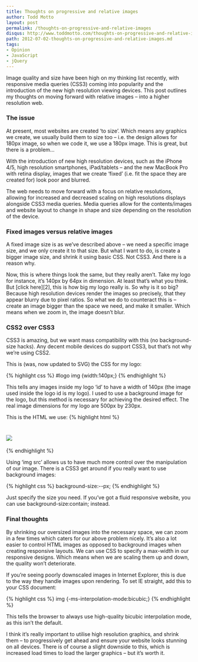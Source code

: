 ```yaml
---
title: Thoughts on progressive and relative images
author: Todd Motto
layout: post
permalink: /thoughts-on-progressive-and-relative-images
disqus: http://www.toddmotto.com/thoughts-on-progressive-and-relative-images
path: 2012-07-02-thoughts-on-progressive-and-relative-images.md
tags:
- Opinion
- JavaScript
- jQuery
---
```


Image quality and size have been high on my thinking list recently, with responsive media queries (CSS3) coming into popularity and the introduction of the new high resolution viewing devices. This post outlines my thoughts on moving forward with relative images – into a higher resolution web. 

### The issue

At present, most websites are created ‘to size’. Which means any graphics we create, we usually build them to size too – i.e. the design allows for 180px image, so when we code it, we use a 180px image. This is great, but there is a problem…

With the introduction of new high resolution devices, such as the iPhone 4/5, high resolution smartphones, iPad/tablets – and the new MacBook Pro with retina display, images that we create ‘fixed’ (i.e. fit the space they are created for) look poor and blurred.

The web needs to move forward with a focus on relative resolutions, allowing for increased and decreased scaling on high resolutions displays alongside CSS3 media queries. Media queries allow for the contents/images and website layout to change in shape and size depending on the resolution of the device.

### Fixed images versus relative images

A fixed image size is as we’ve described above – we need a specific image size, and we only create it to that size. But what I want to do, is create a bigger image size, and shrink it using basic CSS. Not CSS3. And there is a reason why.

Now, this is where things look the same, but they really aren’t. Take my logo for instance, it’s 140px by 64px in dimension. At least that’s what you think. But [click here][2], this is how big my logo really is. So why is it so big? Because high resolution devices render the images so precisely, that they appear blurry due to pixel ratios. So what we do to counteract this is – create an image bigger than the space we need, and make it smaller. Which means when we zoom in, the image doesn’t blur.

### CSS2 over CSS3

CSS3 is amazing, but we want mass compatibility with this (no background-size hacks). Any decent mobile devices do support CSS3, but that’s not why we’re using CSS2.

This is (was, now updated to SVG) the CSS for my logo:

{% highlight css %}
#logo img {width:140px;}
{% endhighlight %}

This tells any images inside my logo ‘id’ to have a width of 140px (the image used inside the logo id is my logo). I used to use a background image for the logo, but this method is necessary for achieving the desired effect. The real image dimensions for my logo are 500px by 230px.

This is the HTML we use:
{% highlight html %}
<h1 id="logo"><a href="/"><img src="logo.png"></a></h1>
{% endhighlight %}

Using ‘img src’ allows us to have much more control over the manipulation of our image. There is a CSS3 get around if you really want to use background images:

{% highlight css %}
background-size:--px;
{% endhighlight %}  

Just specify the size you need. If you’ve got a fluid responsive website, you can use background-size:contain; instead.

### Final thoughts

By shrinking our oversized images into the necessary space, we can zoom in a few times which caters for our above problem nicely. It’s also a lot easier to control HTML images as opposed to background images when creating responsive layouts. We can use CSS to specify a max-width in our responsive designs. Which means when we are scaling them up and down, the quality won’t deteriorate.

If you’re seeing poorly downscaled images in Internet Explorer, this is due to the way they handle images upon rendering. To set IE straight, add this to your CSS document:

{% highlight css %}
img {-ms-interpolation-mode:bicubic;}
{% endhighlight %}

This tells the browser to always use high-quality bicubic interpolation mode, as this isn’t the default.

I think it’s really important to utilise high resolution graphics, and shrink them – to progressively get ahead and ensure your website looks stunning on all devices. There is of course a slight downside to this, which is increased load times to load the larger graphics – but it’s worth it.

